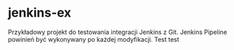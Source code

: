 # jenkins-ex

Przykładowy projekt do testowania integracji Jenkins z Git.
Jenkins Pipeline powinień być wykonywany po każdej modyfikacji.
Test
test
